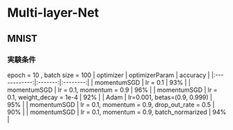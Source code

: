 # Multi-layer-Net

## MNIST
### 実験条件
epoch = 10 , batch size = 100
| optimizer | optimizerParam | accuracy |
|:------------:|:-------:|:--------:|
| momentumSGD | lr = 0.1  | 93% |
| momentumSGD | lr = 0.1, momentum = 0.9 | 96% |
| momentumSGD | lr = 0.1, weight_decay = 1e-4 | 92% |
| Adam | lr=0.001, betas=(0.9, 0.999) | 95% |
| momentumSGD | lr = 0.1, momentum = 0.9, drop_out_rate = 0.5 | 90% |
| momentumSGD | lr = 0.1, momentum = 0.9, batch_normarized | 94% |

